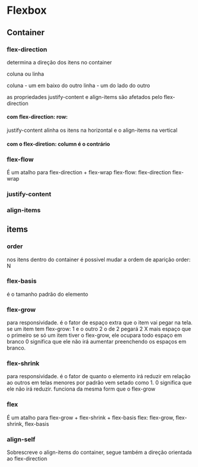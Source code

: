 # Flexbox

## Container
### flex-direction 
determina a direção dos itens no container

coluna ou linha 

coluna - um em baixo do outro
linha - um do lado do outro

as propriedades
justify-content e align-items são afetados pelo flex-direction

#### com flex-direction: row:
justify-content alinha os itens na horizontal 
e o align-items na vertical

#### com o flex-diretion: column é o contrário 

### flex-flow
É um atalho para flex-direction + flex-wrap
flex-flow: flex-direction flex-wrap

### justify-content
### align-items

## items
### order

nos itens dentro do container é possivel mudar a ordem de aparição
order: N

### flex-basis
é o tamanho padrão do elemento

### flex-grow
para responsividade.
é o fator de espaço extra que o item vai pegar na tela.
se um item tem flex-grow: 1 e o outro 2
o de 2 pegará 2 X mais espaço que o primeiro
se só um item tiver o flex-grow, ele ocupara todo espaço em branco
0 significa que ele não irá aumentar preenchendo os espaços em branco.

### flex-shrink
para responsividade.
é o fator de quanto o elemento irá reduzir em relação ao outros em telas menores
por padrão vem setado como 1. 0 significa que ele não irá reduzir.
funciona da mesma form que o flex-grow

### flex
É um atalho para flex-grow + flex-shrink + flex-basis
flex: flex-grow, flex-shrink, flex-basis

### align-self
Sobrescreve o align-items do container, segue também a direção orientada ao flex-direction



